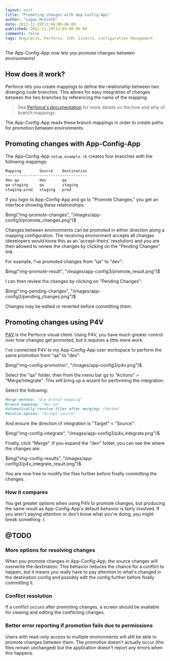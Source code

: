 ```yaml
---
layout: post
title: "Promoting changes with App-Config-App"
author: "Logan McGrath"
date: 2012-11-28T13:04:00-06:00
published: 2012-11-28T13:04:00-06:00
comments: false
tags: AngularJS, Perforce, SCM, Sinatra, Configuration Management
---
```


The App-Config-App now lets you promote changes between environments!

<!--more-->

## How does it work?

Perforce lets you create mappings to define the relationship between two
diverging code branches. This allows for easy integration of changes between the
two branches by referencing the name of the mapping.

> See [Perforce's documentation][] for more details on the how and why of
> branch mappings.

The App-Config-App reads these branch mappings in order to create paths for
promotion between environments.

## Promoting changes with App-Config-App

The App-Config-App `setup_example.rb` creates four branches with the following
mappings:

``` markdown
Mapping        Source    Destination
------------------------------------
dev-qa         dev       qa
qa-staging     qa        staging
staging-prod   staging   prod
```

If you login to App-Config-App and go to "Promote Changes," you get an interface
showing these relationships:

$img("img-promote-changes", "/images/app-config3/promote_changes.png")$

Changes between environments can be promoted in either direction along a mapping
configuration. The receiving environment accepts all changes (developers would
know this as an 'accept-theirs' resolution) and you are then allowed to review
the changes by clicking on the "Pending Changes" link.

For example, I've promoted changes from "qa" to "dev":

$img("img-promote-result", "/images/app-config3/promote_result.png")$

I can then review the changes by clicking on "Pending Changes":

$img("img-pending-changes", "/images/app-config3/pending_changes.png")$

Changes may be edited or reverted before committing them.

## Promoting changes using P4V

[P4V][] is the
Perforce visual client. Using P4V, you have much greater control over how
changes get promoted, but it requires a little more work.

I've connected P4V to my App-Config-App user workspace to perform the same
promotion from "qa" to "dev":

$img("img-config-promotion", "/images/app-config3/p4v.png")$

Select the "qa" folder, then from the menu bar go to "Actions" >
"Merge/Integrate". This will bring up a wizard for performing the integration.

Select the following:

``` markdown
Merge method: "Use branch mapping"
Branch mapping: "dev-qa"
Automatically resolve files after merging: checked
Resolve option: "Accept source"
```

And ensure the direction of integration is "Target" < "Source":

$img("img-config-integrate", "/images/app-config3/p4v_integrate.png")$

Finally, click "Merge". If you expand the "dev" folder, you can see the where
the changes are:

$img("img-config-results", "/images/app-config3/p4v_integrate_result.png")$

You are now free to modify the files further before finally committing the
changes.

### How it compares

You get greater options when using P4V to promote changes, but producing the
same result as App-Config-App's default behavior is fairly involved. If you
aren't paying attention or don't know what you're doing, you might break
something :(

## @TODO

### More options for resolving changes

When you promote changes in App-Config-App, the source changes will overwrite
the destination. This behavior reduces the chance for a conflict to happen, but
it means you really have to pay attention to what's changed in the destination
config and possibly edit the config further before finally committing it.

### Conflict resolution

If a conflict occurs after promoting changes, a screen should be available for
viewing and editing the conflicting changes.

### Better error reporting if promotion fails due to permissions

Users with read-only access to multiple environments will still be able to
promote changes between them. The promotion doesn't actually occur (the files
remain unchanged) but the application doesn't report any errors when this
happens.

[Perforce's documentation]: http://www.perforce.com/perforce/doc.current/manuals/p4v/Managing_branch_specifications.html
[P4V]: http://www.perforce.com/product/components/perforce_visual_client
